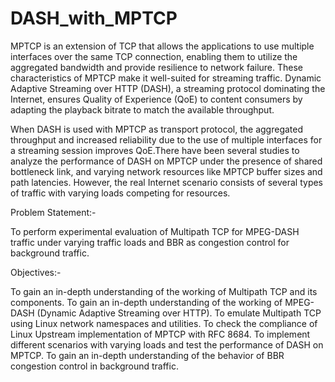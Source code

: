 # DASH_with_MPTCP
MPTCP is an extension of TCP that allows the applications to  use multiple interfaces over the same TCP connection, enabling them to utilize the aggregated bandwidth and provide resilience to network failure. These characteristics of MPTCP make it well-suited for streaming traffic. Dynamic Adaptive Streaming over HTTP (DASH), a streaming protocol dominating the Internet, ensures Quality of Experience (QoE) to content consumers by adapting the playback bitrate to match the available throughput.


 When DASH is used with MPTCP as transport protocol, the aggregated throughput and increased reliability due to the use of multiple interfaces for a streaming session improves QoE.There have been several studies to analyze the performance of DASH on MPTCP under the presence of shared bottleneck link, and varying network resources like MPTCP buffer sizes and path latencies. However, the real Internet scenario consists of several types of traffic with varying loads competing for resources.

Problem Statement:-

To perform experimental evaluation of Multipath TCP for MPEG-DASH traffic under varying traffic loads and BBR as congestion control for background traffic.

Objectives:-

To gain an in-depth understanding of the working of Multipath TCP and its components.
To gain an in-depth understanding of the working of MPEG-DASH (Dynamic Adaptive Streaming over HTTP).
To emulate Multipath TCP using Linux network namespaces and utilities.
To check the compliance of Linux Upstream implementation of MPTCP with RFC 8684.
To implement different scenarios with varying loads and test the performance of DASH on MPTCP.
To gain an in-depth understanding of the behavior of BBR congestion control in background traffic.

